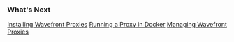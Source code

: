 ### What's Next

[Installing Wavefront Proxies](https://community.wavefront.com/docs/DOC-1271)
[Running a Proxy in Docker](https://community.wavefront.com/docs/DOC-1173)
[Managing Wavefront Proxies](https://community.wavefront.com/docs/DOC-1083)
